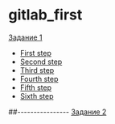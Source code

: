 # gitlab_first


<ins>Задание 1</ins>
* [First step](image/project_runners_1.png)
* [Second step](image/registration_token_2.png)
* [Third step](image/download_install_3.png)
* [Fourth step](image/runner_registration_4.png)
* [Fifth step](image/docker_ps_runner_5.png)
* [Sixth step](image/runner_run_6.png)

##----------------
<ins>Задание 2</ins>

